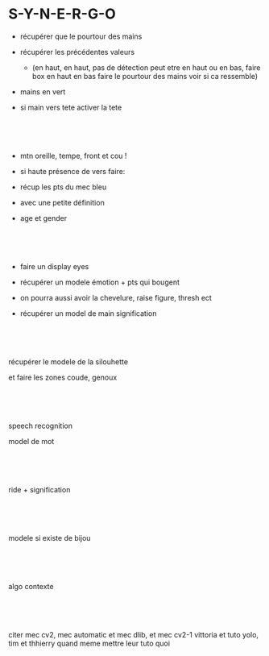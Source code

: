 # S-Y-N-E-R-G-O

- récupérer que le  pourtour des mains

- récupérer les précédentes valeurs

    -  (en haut, en haut, pas de détection peut etre en haut ou en bas, faire box en haut en bas faire le pourtour des mains
        voir si ca ressemble)

- mains en vert

- si main vers tete activer la tete

<br><br><br>

- mtn oreille, tempe, front et cou ! 

- si haute présence de vers faire:

- récup les pts du mec bleu

- avec une petite définition

- age et gender


<br><br><br>

- faire un display eyes

- récupérer un modele émotion + pts qui bougent

- on pourra aussi avoir la chevelure, raise figure, thresh ect

- récupérer un model de main signification



<br><br><br>

récupérer le modele de la silouhette

et faire les zones coude, genoux

<br><br><br>

speech recognition

model de mot

<br><br><br>

ride + signification

<br><br><br>

modele si existe de bijou

<br><br><br>

algo contexte

<br><br><br>

citer mec cv2, mec automatic et mec dlib, et mec cv2-1 vittoria et tuto yolo, tim et thhierry quand meme mettre leur tuto quoi
